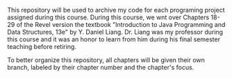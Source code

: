 This repository will be used to archive my code for each programing project assigned during this course. During this course, 
we wnt over Chapters 18-29 of the Revel version the textbook "Introduction to Java Programming and Data Structures, 13e" 
by Y. Daniel Liang. Dr. Liang was my professor during this course and it was an honor to learn from him during his final semester
teaching before retiring.

To better organize this repository, all chapters will be given their own branch, labeled by their chapter number and the chapter's focus.
